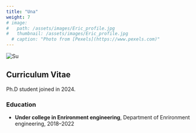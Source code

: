 ```yaml
---
title: "Una"
weight: 7
# image: 
#   path: /assets/images/Eric_profile.jpg
#   thumbnail: /assets/images/Eric_profile.jpg
  # caption: "Photo from [Pexels](https://www.pexels.com)"
---
```


<img src="{{ '/assets/images/Una.jpg' | relative_url }}" alt="Su" style="max-width: 300px; height: auto;">

## Curriculum Vitae
Ph.D student joined in 2024.
### Education
- **Under college in Enrironment engineering**, Department of Enrironment engineering, 2018–2022

<!-- ### Experience
- **Research Assistant**, XYZ Lab, 2018–Present
  - Conducted research on scRNA-seq and transcriptomics. -->

<!-- ### Publications
- **Chen, B.J., et al.** (2021). "Title of Paper." *Jou -->